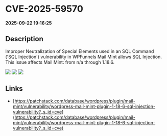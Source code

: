 # CVE-2025-59570

**2025-09-22 19:16:25**

## Description
Improper Neutralization of Special Elements used in an SQL Command ('SQL Injection') vulnerability in WPFunnels Mail Mint allows SQL Injection. This issue affects Mail Mint: from n/a through 1.18.6.

![](https://img.shields.io/static/v1?label=Score&message=7.6&color=red)
![](https://img.shields.io/static/v1?label=Severity&message=HIGH&color=red)
![](https://img.shields.io/static/v1?label=CWE&message=SQL&color=green)

## Links
- [https://patchstack.com/database/wordpress/plugin/mail-mint/vulnerability/wordpress-mail-mint-plugin-1-18-6-sql-injection-vulnerability?_s_id=cve](https://patchstack.com/database/wordpress/plugin/mail-mint/vulnerability/wordpress-mail-mint-plugin-1-18-6-sql-injection-vulnerability?_s_id=cve)
